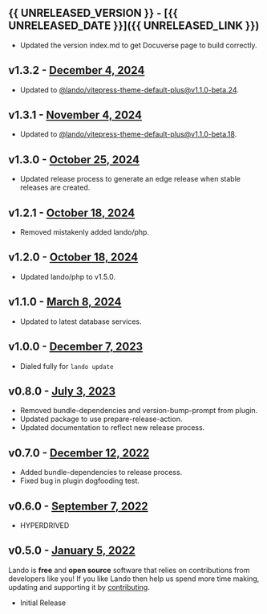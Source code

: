 ## {{ UNRELEASED_VERSION }} - [{{ UNRELEASED_DATE }}]({{ UNRELEASED_LINK }})

* Updated the version index.md to get Docuverse page to build correctly.

## v1.3.2 - [December 4, 2024](https://github.com/lando/phpmyadmin/releases/tag/v1.3.2)

* Updated to [@lando/vitepress-theme-default-plus@v1.1.0-beta.24](https://github.com/lando/vitepress-theme-default-plus/releases/tag/v1.1.0-beta.24).

## v1.3.1 - [November 4, 2024](https://github.com/lando/phpmyadmin/releases/tag/v1.3.1)

* Updated to [@lando/vitepress-theme-default-plus@v1.1.0-beta.18](https://github.com/lando/vitepress-theme-default-plus/releases/tag/v1.1.0-beta.18).

## v1.3.0 - [October 25, 2024](https://github.com/lando/phpmyadmin/releases/tag/v1.3.0)

* Updated release process to generate an edge release when stable releases are created.

## v1.2.1 - [October 18, 2024](https://github.com/lando/phpmyadmin/releases/tag/v1.2.1)

* Removed mistakenly added lando/php.

## v1.2.0 - [October 18, 2024](https://github.com/lando/phpmyadmin/releases/tag/v1.2.0)

* Updated lando/php to v1.5.0.

## v1.1.0 - [March 8, 2024](https://github.com/lando/phpmyadmin/releases/tag/v1.1.0)

* Updated to latest database services.

## v1.0.0 - [December 7, 2023](https://github.com/lando/phpmyadmin/releases/tag/v1.0.0)

* Dialed fully for `lando update`

## v0.8.0 - [July 3, 2023](https://github.com/lando/phpmyadmin/releases/tag/v0.8.0)

* Removed bundle-dependencies and version-bump-prompt from plugin.
* Updated package to use prepare-release-action.
* Updated documentation to reflect new release process.

## v0.7.0 - [December 12, 2022](https://github.com/lando/phpmyadmin/releases/tag/v0.7.0)

* Added bundle-dependencies to release process.
* Fixed bug in plugin dogfooding test.

## v0.6.0 - [September 7, 2022](https://github.com/lando/phpmyadmin/releases/tag/v0.6.0)

* HYPERDRIVED

## v0.5.0 - [January 5, 2022](https://github.com/lando/phpmyadmin/releases/tag/v0.0.0)

Lando is **free** and **open source** software that relies on contributions from developers like you! If you like Lando then help us spend more time making, updating and supporting it by [contributing](https://github.com/sponsors/lando).

* Initial Release

